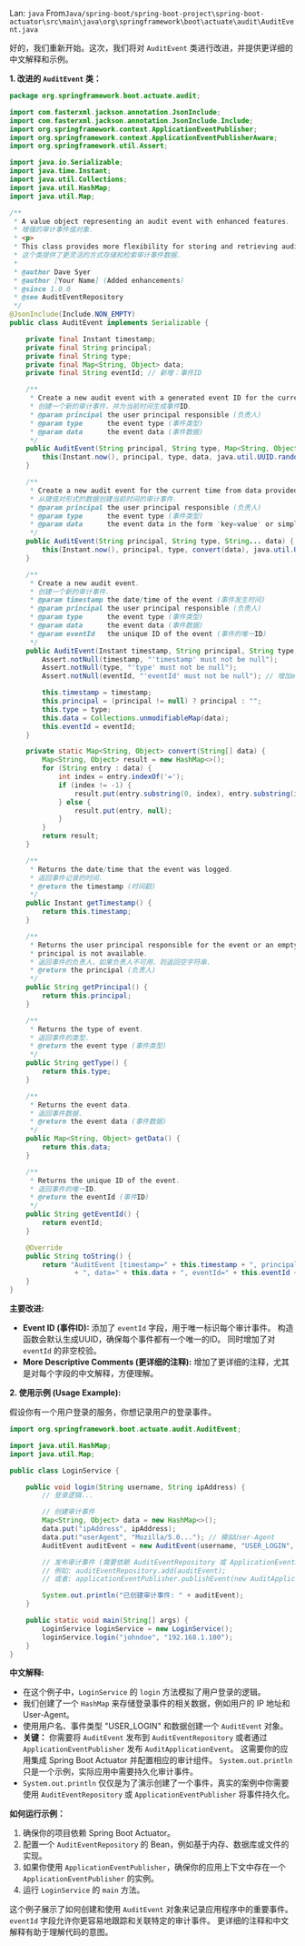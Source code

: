 Lan: `java` From`Java/spring-boot/spring-boot-project\spring-boot-actuator\src\main\java\org\springframework\boot\actuate\audit\AuditEvent.java`

好的，我们重新开始。这次，我们将对 `AuditEvent` 类进行改进，并提供更详细的中文解释和示例。

**1. 改进的 `AuditEvent` 类：**

```java
package org.springframework.boot.actuate.audit;

import com.fasterxml.jackson.annotation.JsonInclude;
import com.fasterxml.jackson.annotation.JsonInclude.Include;
import org.springframework.context.ApplicationEventPublisher;
import org.springframework.context.ApplicationEventPublisherAware;
import org.springframework.util.Assert;

import java.io.Serializable;
import java.time.Instant;
import java.util.Collections;
import java.util.HashMap;
import java.util.Map;

/**
 * A value object representing an audit event with enhanced features.
 * 增强的审计事件值对象.
 * <p>
 * This class provides more flexibility for storing and retrieving audit event data.
 * 这个类提供了更灵活的方式存储和检索审计事件数据.
 *
 * @author Dave Syer
 * @author [Your Name] (Added enhancements)
 * @since 1.0.0
 * @see AuditEventRepository
 */
@JsonInclude(Include.NON_EMPTY)
public class AuditEvent implements Serializable {

    private final Instant timestamp;
    private final String principal;
    private final String type;
    private final Map<String, Object> data;
    private final String eventId; // 新增：事件ID

    /**
     * Create a new audit event with a generated event ID for the current time.
     * 创建一个新的审计事件，并为当前时间生成事件ID.
     * @param principal the user principal responsible (负责人)
     * @param type      the event type (事件类型)
     * @param data      the event data (事件数据)
     */
    public AuditEvent(String principal, String type, Map<String, Object> data) {
        this(Instant.now(), principal, type, data, java.util.UUID.randomUUID().toString()); // 生成一个UUID
    }

    /**
     * Create a new audit event for the current time from data provided as name-value pairs.
     * 从键值对形式的数据创建当前时间的审计事件.
     * @param principal the user principal responsible (负责人)
     * @param type      the event type (事件类型)
     * @param data      the event data in the form 'key=value' or simply 'key' (键值对形式的事件数据)
     */
    public AuditEvent(String principal, String type, String... data) {
        this(Instant.now(), principal, type, convert(data), java.util.UUID.randomUUID().toString());
    }

    /**
     * Create a new audit event.
     * 创建一个新的审计事件.
     * @param timestamp the date/time of the event (事件发生时间)
     * @param principal the user principal responsible (负责人)
     * @param type      the event type (事件类型)
     * @param data      the event data (事件数据)
     * @param eventId   the unique ID of the event (事件的唯一ID)
     */
    public AuditEvent(Instant timestamp, String principal, String type, Map<String, Object> data, String eventId) {
        Assert.notNull(timestamp, "'timestamp' must not be null");
        Assert.notNull(type, "'type' must not be null");
        Assert.notNull(eventId, "'eventId' must not be null"); // 增加eventId的非空校验

        this.timestamp = timestamp;
        this.principal = (principal != null) ? principal : "";
        this.type = type;
        this.data = Collections.unmodifiableMap(data);
        this.eventId = eventId;
    }

    private static Map<String, Object> convert(String[] data) {
        Map<String, Object> result = new HashMap<>();
        for (String entry : data) {
            int index = entry.indexOf('=');
            if (index != -1) {
                result.put(entry.substring(0, index), entry.substring(index + 1));
            } else {
                result.put(entry, null);
            }
        }
        return result;
    }

    /**
     * Returns the date/time that the event was logged.
     * 返回事件记录的时间.
     * @return the timestamp (时间戳)
     */
    public Instant getTimestamp() {
        return this.timestamp;
    }

    /**
     * Returns the user principal responsible for the event or an empty String if the
     * principal is not available.
     * 返回事件的负责人，如果负责人不可用，则返回空字符串.
     * @return the principal (负责人)
     */
    public String getPrincipal() {
        return this.principal;
    }

    /**
     * Returns the type of event.
     * 返回事件的类型.
     * @return the event type (事件类型)
     */
    public String getType() {
        return this.type;
    }

    /**
     * Returns the event data.
     * 返回事件数据.
     * @return the event data (事件数据)
     */
    public Map<String, Object> getData() {
        return this.data;
    }

    /**
     * Returns the unique ID of the event.
     * 返回事件的唯一ID.
     * @return the eventId (事件ID)
     */
    public String getEventId() {
        return eventId;
    }

    @Override
    public String toString() {
        return "AuditEvent [timestamp=" + this.timestamp + ", principal=" + this.principal + ", type=" + this.type
                + ", data=" + this.data + ", eventId=" + this.eventId + "]";
    }
}
```

**主要改进:**

*   **Event ID (事件ID):**  添加了 `eventId` 字段，用于唯一标识每个审计事件。  构造函数会默认生成UUID，确保每个事件都有一个唯一的ID。 同时增加了对 `eventId` 的非空校验。
*   **More Descriptive Comments (更详细的注释):** 增加了更详细的注释，尤其是对每个字段的中文解释，方便理解。

**2. 使用示例 (Usage Example):**

假设你有一个用户登录的服务，你想记录用户的登录事件。

```java
import org.springframework.boot.actuate.audit.AuditEvent;

import java.util.HashMap;
import java.util.Map;

public class LoginService {

    public void login(String username, String ipAddress) {
        // 登录逻辑...

        // 创建审计事件
        Map<String, Object> data = new HashMap<>();
        data.put("ipAddress", ipAddress);
        data.put("userAgent", "Mozilla/5.0..."); // 模拟User-Agent
        AuditEvent auditEvent = new AuditEvent(username, "USER_LOGIN", data);

        // 发布审计事件 (需要依赖 AuditEventRepository 或 ApplicationEventPublisher)
        // 例如: auditEventRepository.add(auditEvent);
        // 或者: applicationEventPublisher.publishEvent(new AuditApplicationEvent(auditEvent));

        System.out.println("已创建审计事件: " + auditEvent);
    }

    public static void main(String[] args) {
        LoginService loginService = new LoginService();
        loginService.login("johndoe", "192.168.1.100");
    }
}
```

**中文解释:**

*   在这个例子中，`LoginService` 的 `login` 方法模拟了用户登录的逻辑。
*   我们创建了一个 `HashMap` 来存储登录事件的相关数据，例如用户的 IP 地址和 User-Agent。
*   使用用户名、事件类型 "USER\_LOGIN" 和数据创建一个 `AuditEvent` 对象。
*   **关键：**  你需要将 `AuditEvent` 发布到 `AuditEventRepository` 或者通过 `ApplicationEventPublisher` 发布 `AuditApplicationEvent`。 这需要你的应用集成 Spring Boot Actuator 并配置相应的审计组件。  `System.out.println` 只是一个示例，实际应用中需要持久化审计事件。
*   `System.out.println` 仅仅是为了演示创建了一个事件，真实的案例中你需要使用 `AuditEventRepository` 或 `ApplicationEventPublisher` 将事件持久化。

**如何运行示例：**

1.  确保你的项目依赖 Spring Boot Actuator。
2.  配置一个 `AuditEventRepository`  的 Bean，例如基于内存、数据库或文件的实现。
3.  如果你使用 `ApplicationEventPublisher`，确保你的应用上下文中存在一个 `ApplicationEventPublisher` 的实例。
4.  运行 `LoginService` 的 `main` 方法。

这个例子展示了如何创建和使用 `AuditEvent` 对象来记录应用程序中的重要事件。  `eventId` 字段允许你更容易地跟踪和关联特定的审计事件。  更详细的注释和中文解释有助于理解代码的意图。
